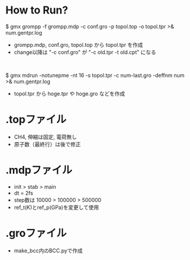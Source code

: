 # How to Run?

$ gmx grompp -f grompp.mdp -c conf.gro -p topol.top -o topol.tpr >& num.gentpr.log<br>
* grompp.mdp, conf.gro, topol.top から topol.tpr を作成
* change以降は "-c conf.gro" が "-c old.tpr -t old.cpt" になる

<br>

$ gmx mdrun -notunepme -nt 16 -s topol.tpr -c num-last.gro -deffnm num >& num.gentpr.log<br>
* topol.tpr から hoge.tpr や hoge.gro などを作成

# .topファイル

* CH4, 伸縮は固定, 電荷無し
* 原子数（最終行）は後で修正


# .mdpファイル

* init > stab > main
* dt = 2fs
* step数は 10000 > 100000 > 500000
* ref_t(K)とref_p(GPa)を変更して使用

# .groファイル

* make_bcc内のBCC.pyで作成

